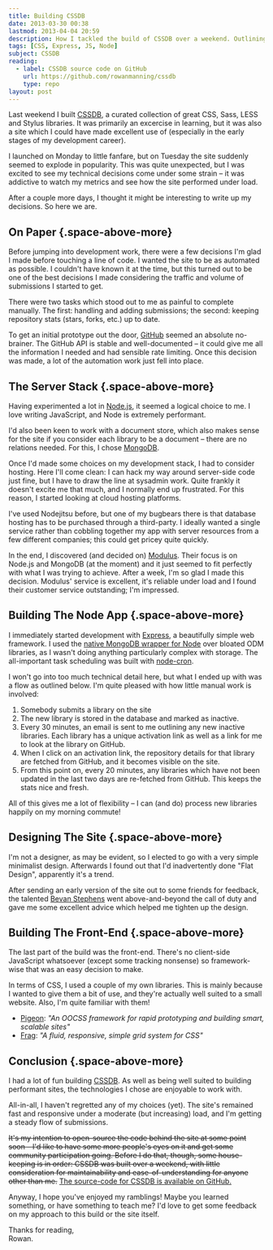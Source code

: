 ```yaml
---
title: Building CSSDB
date: 2013-03-30 00:38
lastmod: 2013-04-04 20:59
description: How I tackled the build of CSSDB over a weekend. Outlining my technological decisions, and how the site kept nice and snappy under heavy load.
tags: [CSS, Express, JS, Node]
subject: CSSDB
reading:
  - label: CSSDB source code on GitHub
    url: https://github.com/rowanmanning/cssdb
    type: repo
layout: post
---
```


Last weekend I built [CSSDB][cssdb], a curated collection of great CSS, Sass, LESS and Stylus libraries. It was primarily an excercise in learning, but it was also a site which I could have made excellent use of (especially in the early stages of my development career).

I launched on Monday to little fanfare, but on Tuesday the site suddenly seemed to explode in popularity. This was quite unexpected, but I was excited to see my technical decisions come under some strain – it was addictive to watch my metrics and see how the site performed under load.

After a couple more days, I thought it might be interesting to write up my decisions. So here we are.


On Paper {.space-above-more}
--------

Before jumping into development work, there were a few decisions I'm glad I made before touching a line of code. I wanted the site to be as automated as possible. I couldn't have known it at the time, but this turned out to be one of the best decisions I made considering the traffic and volume of submissions I started to get.

There were two tasks which stood out to me as painful to complete manually. The first: handling and adding submissions; the second: keeping repository stats (stars, forks, etc.) up to date.

To get an initial prototype out the door, [GitHub][github] seemed an absolute no-brainer. The GitHub API is stable and well-documented – it could give me all the information I needed and had sensible rate limiting. Once this decision was made, a lot of the automation work just fell into place.


The Server Stack {.space-above-more}
----------------

Having experimented a lot in [Node.js][node], it seemed a logical choice to me. I love writing JavaScript, and Node is extremely performant.

I'd also been keen to work with a document store, which also makes sense for the site if you consider each library to be a document – there are no relations needed. For this, I chose [MongoDB][mongo].

Once I'd made some choices on my development stack, I had to consider hosting. Here I'll come clean: I can hack my way around server-side code just fine, but I have to draw the line at sysadmin work. Quite frankly it doesn't excite me that much, and I normally end up frustrated. For this reason, I started looking at cloud hosting platforms.

I've used Nodejitsu before, but one of my bugbears there is that database hosting has to be purchased through a third-party. I ideally wanted a single service rather than cobbling together my app with server resources from a few different companies; this could get pricey quite quickly.

In the end, I discovered (and decided on) [Modulus][modulus]. Their focus is on Node.js and MongoDB (at the moment) and it just seemed to fit perfectly with what I was trying to achieve. After a week, I'm so glad I made this decision. Modulus' service is excellent, it's reliable under load and I found their customer service outstanding; I'm impressed.


Building The Node App {.space-above-more}
---------------------

I immediately started development with [Express][express], a beautifully simple web framework. I used the [native MongoDB wrapper for Node][node-mongo] over bloated ODM libraries, as I wasn't doing anything particularly complex with storage. The all-important task scheduling was built with [node-cron][node-cron].

I won't go into too much technical detail here, but what I ended up with was a flow as outlined below. I'm quite pleased with how little manual work is involved:

1. Somebody submits a library on the site
2. The new library is stored in the database and marked as inactive.
3. Every 30 minutes, an email is sent to me outlining any new inactive libraries. Each library has a unique activation link as well as a link for me to look at the library on GitHub.
4. When I click on an activation link, the repository details for that library are fetched from GitHub, and it becomes visible on the site.
5. From this point on, every 20 minutes, any libraries which have not been updated in the last two days are re-fetched from GitHub. This keeps the stats nice and fresh.

All of this gives me a lot of flexibility – I can (and do) process new libraries happily on my morning commute!


Designing The Site {.space-above-more}
------------------

I'm not a designer, as may be evident, so I elected to go with a very simple minimalist design. Afterwards I found out that I'd inadvertently done "Flat Design", apparently it's a trend.

After sending an early version of the site out to some friends for feedback, the talented [Bevan Stephens][bevan] went above-and-beyond the call of duty and gave me some excellent advice which helped me tighten up the design.


Building The Front-End {.space-above-more}
----------------------

The last part of the build was the front-end. There's no client-side JavaScript whatsoever (except some tracking nonsense) so framework-wise that was an easy decision to make.

In terms of CSS, I used a couple of my own libraries. This is mainly because I wanted to give them a bit of use, and they're actually well suited to a small website. Also, I'm quite familiar with them!

* [Pigeon][pigeon]: *"An OOCSS framework for rapid prototyping and building smart, scalable sites"*
* [Frag][frag]: *"A fluid, responsive, simple grid system for CSS"*


Conclusion {.space-above-more}
----------

I had a lot of fun building [CSSDB][cssdb]. As well as being well suited to building performant sites, the technologies I chose are enjoyable to work with.

All-in-all, I haven't regretted any of my choices (yet). The site's remained fast and responsive under a moderate (but increasing) load, and I'm getting a steady flow of submissions.

<p>
    <s>It's my intention to open-source the code behind the site at some point soon – I'd like to have some more people's eyes on it and get some community participation going. Before I do that, though, some house-keeping is in order: CSSDB was built over a weekend, with little consideration for maintainability and ease-of-understanding for anyone other than me.</s>
    <ins>The source-code for CSSDB is <a href="https://github.com/rowanmanning/cssdb">available on GitHub</a>.</ins>
</p>

Anyway, I hope you've enjoyed my ramblings! Maybe you learned something, or have something to teach me? I'd love to get some feedback on my approach to this build or the site itself.

Thanks for reading,  
Rowan.


[bevan]: http://bevanstephens.com/
[cssdb]: http://cssdb.co/
[express]: http://expressjs.com/
[frag]: http://fragcss.com/
[github]: http://github.com/
[modulus]: https://modulus.io/
[mongo]: http://www.mongodb.org/
[node]: http://nodejs.org/
[node-cron]: https://github.com/ncb000gt/node-cron
[node-mongo]: https://github.com/mongodb/node-mongodb-native
[pigeon]: http://pigeoncss.com/
